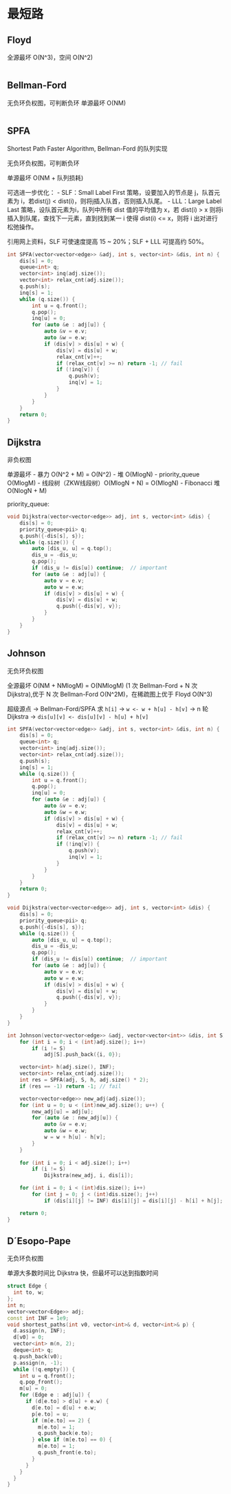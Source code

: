 # 最短路

## Floyd

全源最坏 O(N^3)，空间 O(N^2)

```c++

```
## Bellman-Ford

无负环负权图，可判断负环
单源最坏 O(NM)

```c++

```
## SPFA 

Shortest Path Faster Algorithm, Bellman-Ford 的队列实现

无负环负权图，可判断负环

单源最坏 O(NM + 队列损耗)

可选进一步优化：
    - SLF：Small Label First 策略，设要加入的节点是 j，队首元素为 i，若dist(j) < dist(i)，则将j插入队首，否则插入队尾。
    - LLL：Large Label Last 策略，设队首元素为i，队列中所有 dist 值的平均值为 x，若 dist(i) > x 则将i插入到队尾，查找下一元素，直到找到某一 i 使得 dist(i) <= x，则将 i 出对进行松弛操作。
    
引用网上资料，SLF 可使速度提高 15 ~ 20%；SLF + LLL 可提高约 50%。

```c++
int SPFA(vector<vector<edge>> &adj, int s, vector<int> &dis, int n) {
    dis[s] = 0;
    queue<int> q;
    vector<int> inq(adj.size());
    vector<int> relax_cnt(adj.size());
    q.push(s);
    inq[s] = 1;
    while (q.size()) {
        int u = q.front();
        q.pop();
        inq[u] = 0;
        for (auto &e : adj[u]) {
            auto &v = e.v;
            auto &w = e.w;
            if (dis[v] > dis[u] + w) {
                dis[v] = dis[u] + w;
                relax_cnt[v]++;
                if (relax_cnt[v] >= n) return -1; // fail  
                if (!inq[v]) {
                    q.push(v);
                    inq[v] = 1;
                }
            }
        }        
    }
    return 0;
}
```

## Dijkstra

非负权图

单源最坏
    - 暴力 O(N^2 + M) = O(N^2)
    - 堆 O(MlogN)
    - priority_queue O(MlogM)
    - 线段树（ZKW线段树）O(MlogN + N) = O(MlogN)
    - Fibonacci 堆 O(NlogN + M)

priority_queue:

```c++
void Dijkstra(vector<vector<edge>> adj, int s, vector<int> &dis) {
    dis[s] = 0;
    priority_queue<pii> q;
    q.push({-dis[s], s});
    while (q.size()) {
        auto [dis_u, u] = q.top();
        dis_u = -dis_u;
        q.pop();
        if (dis_u != dis[u]) continue;  // important 
        for (auto &e : adj[u]) {
            auto v = e.v;
            auto w = e.w;
            if (dis[v] > dis[u] + w) {
                dis[v] = dis[u] + w;
                q.push({-dis[v], v});
            }
        }
    }
}
```

## Johnson

无负环负权图

全源最坏 O(NM + NMlogM) = O(NMlogM) (1 次 Bellman-Ford + N 次 Dijkstra),优于 N 次 Bellman-Ford O(N^2M)，在稀疏图上优于 Floyd O(N^3)

超级源点 -> Bellman-Ford/SPFA 求 `h[i]` -> `w <- w + h[u] - h[v]` -> n 轮 Dijkstra -> `dis[u][v] <- dis[u][v] - h[u] + h[v]`

```c++
int SPFA(vector<vector<edge>> &adj, int s, vector<int> &dis, int n) {
    dis[s] = 0;
    queue<int> q;
    vector<int> inq(adj.size());
    vector<int> relax_cnt(adj.size());
    q.push(s);
    inq[s] = 1;
    while (q.size()) {
        int u = q.front();
        q.pop();
        inq[u] = 0;
        for (auto &e : adj[u]) {
            auto &v = e.v;
            auto &w = e.w;
            if (dis[v] > dis[u] + w) {
                dis[v] = dis[u] + w;
                relax_cnt[v]++;
                if (relax_cnt[v] >= n) return -1; // fail  
                if (!inq[v]) {
                    q.push(v);
                    inq[v] = 1;
                }
            }
        }        
    }
    return 0;
}

void Dijkstra(vector<vector<edge>> adj, int s, vector<int> &dis) {
    dis[s] = 0;
    priority_queue<pii> q;
    q.push({-dis[s], s});
    while (q.size()) {
        auto [dis_u, u] = q.top();
        dis_u = -dis_u;
        q.pop();
        if (dis_u != dis[u]) continue;  // important 
        for (auto &e : adj[u]) {
            auto v = e.v;
            auto w = e.w;
            if (dis[v] > dis[u] + w) {
                dis[v] = dis[u] + w;
                q.push({-dis[v], v});
            }
        }
    }
}

int Johnson(vector<vector<edge>> &adj, vector<vector<int>> &dis, int S) {
    for (int i = 0; i < (int)adj.size(); i++) 
        if (i != S) 
            adj[S].push_back({i, 0});

    vector<int> h(adj.size(), INF);
    vector<int> relax_cnt(adj.size());
    int res = SPFA(adj, S, h, adj.size() * 2);
    if (res == -1) return -1; // fail 

    vector<vector<edge>> new_adj(adj.size());
    for (int u = 0; u < (int)new_adj.size(); u++) {
        new_adj[u] = adj[u];
        for (auto &e : new_adj[u]) {
            auto &v = e.v;
            auto &w = e.w;
            w = w + h[u] - h[v];
        }
    }
    
    for (int i = 0; i < adj.size(); i++) 
        if (i != S)
            Dijkstra(new_adj, i, dis[i]);

    for (int i = 0; i < (int)dis.size(); i++)
        for (int j = 0; j < (int)dis.size(); j++)
            if (dis[i][j] != INF) dis[i][j] = dis[i][j] - h[i] + h[j];

    return 0;
}
```

## D´Esopo-Pape

无负环负权图

单源大多数时间比 Dijkstra 快，但最坏可以达到指数时间

```c++
struct Edge {
  int to, w;
};
int n;
vector<vector<Edge>> adj;
const int INF = 1e9;
void shortest_paths(int v0, vector<int>& d, vector<int>& p) {
  d.assign(n, INF);
  d[v0] = 0;
  vector<int> m(n, 2);
  deque<int> q;
  q.push_back(v0);
  p.assign(n, -1);
  while (!q.empty()) {
    int u = q.front();
    q.pop_front();
    m[u] = 0;
    for (Edge e : adj[u]) {
      if (d[e.to] > d[u] + e.w) {
        d[e.to] = d[u] + e.w;
        p[e.to] = u;
        if (m[e.to] == 2) {
          m[e.to] = 1;
          q.push_back(e.to);
        } else if (m[e.to] == 0) {
          m[e.to] = 1;
          q.push_front(e.to);
        }
      }
    }
  }
}
```